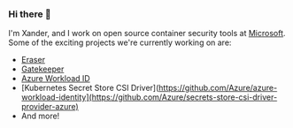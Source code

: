 ### Hi there 👋

I'm Xander, and I work on open source container security tools at [Microsoft](https://github.com/microsoft). Some of the exciting projects we're currently working on are:

- [Eraser](https://github.com/Azure/eraser)
- [Gatekeeper](https://github.com/open-policy-agent/gatekeeper)
- [Azure Workload ID](https://github.com/Azure/azure-workload-identity)
- [Kubernetes Secret Store CSI Driver](https://github.com/Azure/azure-workload-identity](https://github.com/Azure/secrets-store-csi-driver-provider-azure)
- And more!

<!--
**salaxander/salaxander** is a ✨ _special_ ✨ repository because its `README.md` (this file) appears on your GitHub profile.

Here are some ideas to get you started:

- 🔭 I’m currently working on ...
- 🌱 I’m currently learning ...
- 👯 I’m looking to collaborate on ...
- 🤔 I’m looking for help with ...
- 💬 Ask me about ...
- 📫 How to reach me: ...
- 😄 Pronouns: ...
- ⚡ Fun fact: ...
-->
